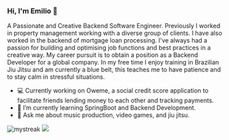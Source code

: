### Hi, I'm Emilio 👋

A Passionate and Creative Backend Software Engineer. Previously I worked in property management working with a diverse group of clients. I have also worked in the 
backend of mortgage loan processing. I've always had a passion for building and optimising job functions and best practices in a creative way. My career pursuit is to 
obtain a position as a Backend Developer for a global company. In my free time I enjoy training in Brazilian Jiu Jitsu and am currently a blue belt, this teaches me to have patience and to stay calm in stressful situations.



- 💻 Currently working on Oweme, a social credit score application to facilitate friends lending money to each other and tracking payments.
- 🌱 I’m currently learning SpringBoot and Backend Development.
- 💭 Ask me about music production, video games, and jiu jitsu.

<img src="https://github-readme-streak-stats.herokuapp.com/?user=Epiraino&theme=tokyonight" alt="mystreak"/>
<img src="https://github-profile-trophy.vercel.app/?username=Epiraino&theme=juicyfresh&no-bg=true" />


